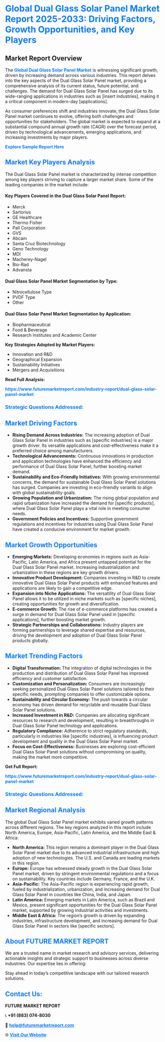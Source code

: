 <h1 style="color: #007BFF;">Global Dual Glass Solar Panel Market Report 2025-2033: Driving Factors, Growth Opportunities, and Key Players</h1>

<section id="overview">
<h2>Market Report Overview</h2>
<p>The <a href="https://www.futuremarketreport.com/industry-report/dual-glass-solar-panel-market" style="color: #007BFF; text-decoration: none;"><strong>Global Dual Glass Solar Panel Market</strong></a> is witnessing significant growth, driven by increasing demand across various industries. This report delves into the key aspects of the Dual Glass Solar Panel market, providing a comprehensive analysis of its current status, future potential, and challenges. The demand for Dual Glass Solar Panel has surged due to its wide-ranging applications in industries such as [insert industries], making it a critical component in modern-day [applications].</p>
<p>As consumer preferences shift and industries innovate, the Dual Glass Solar Panel market continues to evolve, offering both challenges and opportunities for stakeholders. The global market is expected to expand at a substantial compound annual growth rate (CAGR) over the forecast period, driven by technological advancements, emerging applications, and increasing investments by major players.</p>
</section>

<section id="overview">
<p><a href="https://www.futuremarketreport.com/request-sample/reportId=33407" style="color: #007BFF; text-decoration: none;"><strong>Explore Sample Report Here</strong></a></p>
</section>

<section id="key-players">
<h2 style="color: #007BFF;">Market Key Players Analysis</h2>
<p>The Dual Glass Solar Panel market is characterized by intense competition among key players striving to capture a larger market share. Some of the leading companies in the market include:</p>
<h4>Key Players Covered in the Dual Glass Solar Panel Report:</h4>
<ul><li>Merck</li><li>Sartorius</li><li>GE Healthcare</li><li>Thermo Fisher</li><li>Pall Corporation</li><li>GVS</li><li>Abcam</li><li>Santa Cruz Biotechnology</li><li>Geno Technology</li><li>MDI</li><li>Macherey-Nagel</li><li>Bio-Rad</li><li>Advansta</li></ul>
<h4>Dual Glass Solar Panel Market Segmentation by Type:</h4>
<ul><li>Nitrocellulose Type</li><li>PVDF Type</li><li>Other</li></ul>

<h4>Dual Glass Solar Panel Market Segmentation by Application:</h4>
<ul><li>Biopharmaceutical</li><li>Food &amp; Beverage</li><li>Research Institutes and Academic Center</li></ul>
<p><strong>Key Strategies Adopted by Market Players:</strong></p>
<ul>
<li>Innovation and R&D</li>
<li>Geographical Expansion</li>
<li>Sustainability Initiatives</li>
<li>Mergers and Acquisitions</li>
</ul>
</section>

<section>
<p><strong>Read Full Analysis: </strong></p><a href="https://www.futuremarketreport.com/industry-report/dual-glass-solar-panel-market" style="color: #007BFF; text-decoration: none;"><strong>https://www.futuremarketreport.com/industry-report/dual-glass-solar-panel-market</strong></a>
<h3 style="color: #007BFF;">Strategic Questions Addressed:</h3>
</section>

<section id="driving-factors">
<h2 style="color: #007BFF;">Market Driving Factors</h2>
<ul>
<li><strong>Rising Demand Across Industries:</strong> The increasing adoption of Dual Glass Solar Panel in industries such as [specific industries] is a major growth driver. Its versatile applications and cost-effectiveness make it a preferred choice among manufacturers.</li>
<li><strong>Technological Advancements:</strong> Continuous innovations in production and application technologies have enhanced the efficiency and performance of Dual Glass Solar Panel, further boosting market demand.</li>
<li><strong>Sustainability and Eco-Friendly Initiatives:</strong> With growing environmental concerns, the demand for sustainable Dual Glass Solar Panel solutions has surged. Companies are investing in eco-friendly variants to align with global sustainability goals.</li>
<li><strong>Growing Population and Urbanization:</strong> The rising global population and rapid urbanization have increased the demand for [specific products], where Dual Glass Solar Panel plays a vital role in meeting consumer needs.</li>
<li><strong>Government Policies and Incentives:</strong> Supportive government regulations and incentives for industries using Dual Glass Solar Panel have created a conducive environment for market growth.</li>
</ul>
</section>

<section id="growth-opportunities">
<h2 style="color: #007BFF;">Market Growth Opportunities</h2>
<ul>
<li><strong>Emerging Markets:</strong> Developing economies in regions such as Asia-Pacific, Latin America, and Africa present untapped potential for the Dual Glass Solar Panel market. Increasing industrialization and urbanization in these regions are key growth drivers.</li>
<li><strong>Innovative Product Development:</strong> Companies investing in R&D to create innovative Dual Glass Solar Panel products with enhanced features and applications are likely to gain a competitive edge.</li>
<li><strong>Expansion into Niche Applications:</strong> The versatility of Dual Glass Solar Panel allows it to be utilized in niche markets such as [specific niches], creating opportunities for growth and diversification.</li>
<li><strong>E-commerce Growth:</strong> The rise of e-commerce platforms has created a surge in demand for Dual Glass Solar Panel used in [specific applications], further boosting market growth.</li>
<li><strong>Strategic Partnerships and Collaborations:</strong> Industry players are forming partnerships to leverage shared expertise and resources, driving the development and adoption of Dual Glass Solar Panel products globally.</li>
</ul>
</section>

<section id="trending-factors">
<h2 style="color: #007BFF;">Market Trending Factors</h2>
<ul>
<li><strong>Digital Transformation:</strong> The integration of digital technologies in the production and distribution of Dual Glass Solar Panel has improved efficiency and customer satisfaction.</li>
<li><strong>Customization and Personalization:</strong> Consumers are increasingly seeking personalized Dual Glass Solar Panel solutions tailored to their specific needs, prompting companies to offer customizable options.</li>
<li><strong>Sustainability and Circular Economy:</strong> The push towards a circular economy has driven demand for recyclable and reusable Dual Glass Solar Panel solutions.</li>
<li><strong>Increased Investment in R&D:</strong> Companies are allocating significant resources to research and development, resulting in breakthroughs in Dual Glass Solar Panel technology and applications.</li>
<li><strong>Regulatory Compliance:</strong> Adherence to strict regulatory standards, particularly in industries like [specific industries], is influencing product development and quality in the Dual Glass Solar Panel market.</li>
<li><strong>Focus on Cost-Effectiveness:</strong> Businesses are exploring cost-efficient Dual Glass Solar Panel solutions without compromising on quality, making the market more competitive.</li>
</ul>
</section>

<section>
<p><strong>Get Full Report: </strong></p><a href="https://www.futuremarketreport.com/industry-report/dual-glass-solar-panel-market" style="color: #007BFF; text-decoration: none;"><strong>https://www.futuremarketreport.com/industry-report/dual-glass-solar-panel-market</strong></a>
<h3 style="color: #007BFF;">Strategic Questions Addressed:</h3>
</section>


<section id="regional-analysis">
<h2 style="color: #007BFF;">Market Regional Analysis</h2>
<p>The global Dual Glass Solar Panel market exhibits varied growth patterns across different regions. The key regions analyzed in this report include North America, Europe, Asia-Pacific, Latin America, and the Middle East & Africa:</p>
<ul>
<li><strong>North America:</strong> This region remains a dominant player in the Dual Glass Solar Panel market due to its advanced industrial infrastructure and high adoption of new technologies. The U.S. and Canada are leading markets in this region.</li>
<li><strong>Europe:</strong> Europe has witnessed steady growth in the Dual Glass Solar Panel market, driven by stringent environmental regulations and a focus on sustainability. Key countries include Germany, France, and the U.K.</li>
<li><strong>Asia-Pacific:</strong> The Asia-Pacific region is experiencing rapid growth, fueled by industrialization, urbanization, and increasing demand for Dual Glass Solar Panel in countries like China, India, and Japan.</li>
<li><strong>Latin America:</strong> Emerging markets in Latin America, such as Brazil and Mexico, present significant opportunities for the Dual Glass Solar Panel market, supported by growing industrial activities and investments.</li>
<li><strong>Middle East & Africa:</strong> The region’s growth is driven by expanding industries, infrastructure development, and increasing demand for Dual Glass Solar Panel in sectors like [specific sectors].</li>
</ul>
</section>

<footer>
<h2 style="color: #007BFF;">About FUTURE MARKET REPORT</h2>
<p>We are a trusted name in market research and advisory services, delivering actionable insights and strategic support to businesses across diverse industries. Our expertise lies in offering:</p>

<p>Stay ahead in today’s competitive landscape with our tailored research solutions.</p>

<h2 style="color: #007BFF;">Contact Us:</h2>
<p><strong>FUTURE MARKET REPORT</strong></p>
<p>📞 <strong>+91 (883) 074-8030</strong></p>
<p>📧 <strong><a href="mailto:help@futuremarketreport.com" style="color: #007BFF;">help@futuremarketreport.com</a></strong></p>
<p>🌐 <strong><a href="https://www.futuremarketreport.com/" style="color: #007BFF;">Visit Our Website</a></strong></p>
</footer>